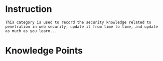 # Instruction

```text
This category is used to record the security knowledge related to penetration in web security, update it from time to time, and update as much as you learn...
```

# Knowledge Points